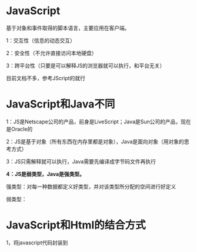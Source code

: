 # JavaScript

基于对象和事件取得的脚本语言，主要应用在客户端。

1：交互性（信息的动态交互）

2：安全性（不允许直接访问本地硬盘）

3：跨平台性（只要是可以解释JS的浏览器就可以执行，和平台无关）

目前文档不多，参考JScript的就行

# JavaScript和Java不同

1：JS是Netscape公司的产品，前身是LiveScript；Java是Sun公司的产品，现在是Oracle的

2：JS是基于对象（所有东西在内存里都是对象），Java是面向对象（用对象的思考方式）

3：JS只需解释就可以执行，Java需要先编译成字节码文件再执行

**4：JS是弱类型，Java是强类型。** 

强类型：对每一种数据都定义好类型，并对该类型所分配的空间进行好定义

弱类型：

# JavaScript和Html的结合方式

1，将javascript代码封装到<script>标签中。
2，将javascript代码封装到js文件中，并通过<script>中的src属性进行导入。

注意：如果<script>标签中使用src属性，那么该标签中封装的javascript代码不会被执行。 

所以通常导入js文件都是用单独<script>来完成。

```
	<!--导入一个js文件-->
	<!--script type="text/javascript" src="demo.js"></script-->
```

# JS语法

通常高级程序设计语言所包含的语法内容：
1，关键字:该种语言中被赋予了特殊含义的单词。
2，标示符:用于标示数据和表达式的符号。通常可以理解为在程序中自定义的名称。比如变量名，函数名。
3，注释:注解说明解释程序。用于调试程序。
4，变量:用于标示内存中一片空间。用于存储数据，该空间的中的数据是可以变化的。 
什么时候使用变量：当数据不确定的时候。
5，运算符：可以让数据进行运算的符号。
6，语句:用于对程序的运行流程进行控制的表达式。
7，函数:用于对功能代码进行封装，便于提高复用性。
8，数组:对多数据进行存储，便于操作。就是传说中容器。
9，对象:只要是基于对象的语言，或者是面向对象的语言，就存在着对象的概念，
对象就是一个封装体。既可以封装数据有可以封装函数。 

- 这些都是高级程序设计语言具备的共性内容，只不过各种语言对这些内容的表现形式有所不同。但是使用基本思想是一致。 

## 4.变量

- js中定义变量。使用到关键字：var  
- 定义变量。Js是弱类型的。
- 注意"" , ' '  都是字符串，可以互相嵌套

```javascript
var x = 4;//var不写也行，因为js是非严谨的语言，但是我们开发的时候建议都按照严谨的方式来定义。
x = "abc";//重新赋值为字符串abc。
x = 3.45;//赋值为小数。其实也是数字类型。
x = true;//赋值为boolean类型。
x = 'c';//赋值为字符串c。
alert("x="+x);//这是一个函数，将具体的参数通过对话框进行显示。
```

## 5.运算符

```
/*
* 运算符。
* 1，算术运算符。
* 		+ - * / % ++ --
* 2，赋值运算符。
* 		=  += -= *=  /= %= 
* 3，比较运算符:运算的结果要么是false要么是true。
* 		> < >= <= != ==
* 4，逻辑运算符。用来连接两个boolean型的表达式。
* 		!  &&  ||
* 5，位运算符。
* 		&  |  ^  >> << >>>
* 6，三元运算符。
* 		? :
*/
```

### 注意：JS是弱类型，所以a/1000是3.71

```
var a = 3710;
alert("a="+a/1000*1000);//a=3710;
```

- 在js中false就是0，或者null，非0，非null。就是true。默认用1表示。

## 细节

```
/*
* 一些细节：
* 1,undefined:未定义。其实它就是一个常量。
*/
var xx;
alert(xx);//undefined
alert(xx==undefined);//true

//要想获取具体的值的类型。可以通过typeof来完成。
alert(typeof("abc")=='string');//string
alert(typeof(2.5)=='number');//number//判断类型。
alert(typeof(true));//boolean
alert(typeof(78));//number
alert(typeof('9'));//string
```

## 8.数组

```
/*
* javascript中的数组演示。
* 
* 数组用于存储更多的数据，是一个容器。 
* 特点：
* 1，长度的是可变的。
* 2，元素的类型是任意的。
* 建议在使用数组时，存储同一类型的元素。操作起来较多方便。 

* js中的数组定义的两种方式：
* 1，var arr = []; var arr = [3,1,5,8];
* 2，使用了javascript中的Array对象来完成的定义。 
* 		var arr = new Array();//var arr = [];
* 		var arr1 = new Array(5);//数组定义并长度是5.
* 		var arr2 = new Array(5,6,7);//定义一个数组，元素是5,6,7;
*/
```

## 7.函数

```
js中的函数演示。
* 函数：就是一个功能的封装体。
* 定义功能通常需要两个明确。
* 1，功能的结果。
* 2，功能实现中的参与运算的未知的内容。
* 
* 
* js中的定义函数的格式。
* 通过指定的关键字来定义。
* function 函数名(参数列表){
* 		函数体：
* 		return 返回值;//如果没有具体的返回值，return语句可以省略不写。
```

### 细节1：

```
/*
* 函数的一些细节。
* 1，只要使用函数的名称就是对这个函数的调用。show函数调用若只传递4，就会打印y是undefined 
* 2，函数中有一个数组在对传入的参数进行存储。这个数组就是arguments
*/
function show(x,y){
//	alert(arguments.length);
//	alert(x+":"+y);
for(var a=0;a<arguments.length; a++){
	document.write(arguments[a]);
}
}

//show(4,5,6,9,7,4);//建议函数中定义几个参数就传递几个实参。
```

### 细节2：

```
<script type="text/javascript">
/*
* 函数的细节2：
*/

function getSum(){
return 100;
}

//	var sum = getSum();//调用函数，getSum函数运行，并将返回的结果赋值给sum。
var sum = getSum;//getSum本身是一个函数名，而函数本身在js中就是一个对象。getSum就是这个函数对象的引用.
//将getSum这个引用的地址赋值给sum。这时sum也指向了这个函数对象。
//相当于这个函数对象有两个函数名称。

//	alert("sum="+sum);//打印时候如果sum指向的是函数对象，那么会将该函数对象的字符串表现形式打印出来，就是该函数的代码定义格式。
// js中函数对象的字符串形式就是该函数的代码会展示出来

function show2(){
	alert("show2 run");
}
//	alert(show2());
</script>
```

### 动态函数

```
<script type="text/javascript">
/*
* js函数的其他表现形式。
* 动态函数:使用的是js中内置的一个对象Function.
* 只不过用的不是很多。 
* 参数列表，函数体都是通过字符串动态指定的。 
*/

// 这是一个函数对象，x,y为函数参数
var add = new Function("x,y","var sum; sum=x+y; return sum;");
var he = add(4,8);

//	alert("he="+he);

function add2(x,y){
var sum ;
sum = x+y;
return sum;
}
</script>
```

### 匿名函数

```
<script type="text/javascript">
/*
* 匿名函数：没有名字的函数。 
* 通常是函数的简写形式。
*/

var add3 = function (a,b){
return a+b;
}

alert(add3(7,8));

function haha()
{
alert("haha run");
}

var xixi = haha;

//上述代码可以简写成下面的方式。 
var xixi = function()
{
alert("haha run");
}
</script>
```

## 9.对象

### Global对象：

把所有全局方法集中在一个对象中。

parseInt(str) ：将数字型的字符串转换成整数，从最开始开始看，有数字就返回数字

```
var val = parseInt("aaa")   //返回非法值  NaN
// 很神奇的是！！！！
var val = parseInt("12aaa")   //返回12
```

### Number对象

因为js是基于对象的，所以你写的什么都是对象。下面这个num4也是对象，可以直接调用toString方法。

```
/*
* 将指定进制格式的字符串转成十进制。 
*/
var num = parseInt("110",2);
println("num="+num);

var num1 = parseInt('0x3c',16);
println("num1="+num1);


//将十进制转成其他进制。使用数字对象完成。一个数字就是Number对象，不需要显示创建
var num3 = new Number(6);
println("num3="+num3.toString(2));  //110

var num4 = 60;
println("num4="+num4.toString(16));  //3c
```

### Object：

toString  和 valueOf 函数的返回值一样的

### String

```
/*
* 发现js中的string对象方法有限，想要对字符串操作的其他功能。 
* 比如：去除字符串两端的空格。这时只能自定义。
*/
//去除字符串两端的空格。
function trim(str){

//定义两个变量，一个记录开始的位置。一个记录结束的位置。
//对开始的位置 的字符进行判断，如果是空格，就进行递增，直到不是空格为止。
//对结束的位置 的字符进行判断，如果是空格，就进行递减，直到不是空格为止。
//必须要保证开始<=结束，这样才可以进行截取。

var start,end;
start=0;
end=str.length-1;

while(start<=end && str.charAt(start)==' '){
start++;
}
while(start<=end && str.charAt(end)==" "){
end--;
}

return str.substring(start,end+1);
}
```

- 既然trim方法是用来操作字符串的方法，可不可以像字符串已有的方法一样，将该方法也定义到字符串对象中呢？直接用字符串对象调用即可。 

- 这里就可以使用一个该字符串的原型属性来完成：

  1. 原型：就是该对象的一个描述。该描述中如果添加了新功能。那么该对象都会具备这些新功能。
  2. 而prototype就可以获取到这个原型对象。通过prototype就可以对对象的功能进行扩展。 

- 需求：想要给string对象添加一个可以去除字符串两端空格的新功能. 就可以使用原型属性来完成。

- 给string的原型中添加一个功能。 注意：给对象添加新功能直接使用  “对象.新内容”   即可。

  ```
  String.prototype.len = 199;//给string的原型对象中添加一个属性 名为len。值为199.
  String.prototype.trim = trim; //即上面的函数，可以同名; 也可以写匿名对象 String.prototype.trim = function() ; 也可以把所有prototype封装在一个js文件内后
  
  //添加行为。
  //	println("abc".len);
  //	alert("-"+"     ab cd     ".trim()+"-");
  ```

### 自定义对象：

思路：

1. 如果想要自定义对象，应该先对对象进行描述。
2. js是基于对象，不是面向对象的。不具备描述事物的能力。
3. 我们还想按照面向对象的思想编写js。
4. 就要先描述，在js中，可以用函数来模拟面对对象的中的描述。

过程：

1. js中用function描述对象，相当于构造器
2. 动态给p对象添加属性。直接使用p.属性名即可。
3. 如果定义的p对象的属性赋值为一个函数，即是给p对象添加一个方法。使用 p.func = function(){ 函数体} 即可

#### 初步想法

```javascript
<script type="text/javascript">
//用js来描述人
function Person(){//相当于构造器。
//	alert("person run");
}

//通过描述进行对象的建立。 new.
var p  = new Person();

//动态给p对象添加属性。直接使用p.属性名即可。
p.name = "zhangsan";
p.age = 29;
//如果定义的p对象的属性赋值为一个函数，即是给p对象添加一个方法。
p.show = function(){
alert("show :"+this.name+":"+this.age);
}

//	p.show();
</script>
```

#### 将对象封装在函数中：

- print打印的时候，打印的x是p中的属性名字：name,age,setName,getName。（函数也是属性）
- 不能通过调用p.x打印p对象x属性的值，p.x表示p对象有一个名字叫做x的属性，等价于p["x"] ，写成p[x]，就获取的是x表示的字符串

```javascript
function Person(name,age){
    //在给Person对象添加了两个属性。this不能省
    this.name = name;
    this.age = age;
    
	// 要写this,标明是本对象
    this.setName = function(name){
        this.name = name;
    }
    this.getName = function(){
        return this.name;
    }
}

var p = new Person("旺财",20);
//
for(x in p){
    println(x+":"+p[x]);
}

p.setName("小强");
//	alert(p.name);
//	alert(p.getName());
```

#### 直接用{}定义对象实体，相当于一个集合，可通过[]取元素：

```javascript
//直接使用{}定义属性和值的键值对方式。键值键通过:连接，键与键之间用逗号隔开。 
var pp  = {
    //定义一些成员。
    "name":"小明","age":38,
    "getName":function(){
        return this.name;
    }	
}

//对象调用成员有两种方式：对象.属性名    对象["属性名"]
//	alert(pp["age"]+":"+pp.name);
```

#### 用js实现键值对映射关系的集合容器。

- 如果是实体用Oxx表示
- bX(布尔型), iN（整形）, s（字符串）

```
//用js实现键值对映射关系的集合容器。 
var oMap = {
    8:"小强",3:"旺财",7:"小明"
}

//	var val1 = oMap[8];
//	alert("val1:"+val1);

var val2 = get(7);
//	alert("val2:"+val2);

function get(key){
    return oMap[key];
}

```

#### map的封装对象

```
//	name="lisi";
//	age = 30;

// 方法一
var myobj = {
    myname:"lisisi",myage:30
}
alert(myobj.myname+":"+myobj["myage"]);

// 方法二
var myobj2 = {
    "myname2":"hahahah","myage2":48
}
alert(myobj2.myname2+":"+myobj2["myage2"]);

// 值是数组，值是map
var myMap = {
//	names:["lsii1","lisi2","lisi4"],nums:[34,10,48]
// names键对应的值是数组，数组中又是map
    names:[{name1:"zhangsan"},{myname:"hahahah"}]
}
alert(myMap.names[1]);
alert(myMap.names[0].name1);
```

#### 创建一个Object：

```
var obj = new Object();
obj.name = "god father";
obj.age = 2012;

//	alert(obj.name+":"+obj.age);
```

## 6.语句

### with：

为了简化对象调用内容的书写，可以使用js中的特有语句with来完成。

格式：

```
with(对象)
{
	在该区域中可以直接使用指定的对象的内容，不需要写对象
}
```

```javascript
var year = date.getFullYear();
//			var month = date.getMonth()+1;
//			var day = date.getDate();
//			var week = getWeek(date.getDay());
with(date){
    var year = getFullYear();
    var month = getMonth()+1;
    var day = getDate();
    var week = getWeek(getDay());

    println(year+"-----"+month+"---+--"+day+"-----"+week);
}

```

### for in语句：

格式：

```
for(变量  in 对象)//对对象进行变量的语句。 
{
}
```

举例：

```
var arr = [32,80,65];
//对数组遍历，i是数组的角标
for(i in arr){
println("i="+arr[i]);
}
println("<hr/>");

for(x in numObj){
	println(x);
}
			
```
